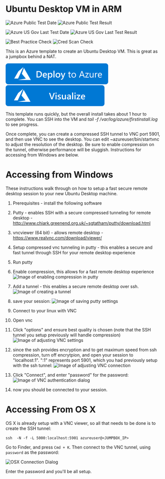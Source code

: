 # Ubuntu Desktop VM in ARM

![Azure Public Test Date](https://azurequickstartsservice.blob.core.windows.net/badges/ubuntu-desktop-gnome/PublicLastTestDate.svg)
![Azure Public Test Result](https://azurequickstartsservice.blob.core.windows.net/badges/ubuntu-desktop-gnome/PublicDeployment.svg)

![Azure US Gov Last Test Date](https://azurequickstartsservice.blob.core.windows.net/badges/ubuntu-desktop-gnome/FairfaxLastTestDate.svg)
![Azure US Gov Last Test Result](https://azurequickstartsservice.blob.core.windows.net/badges/ubuntu-desktop-gnome/FairfaxDeployment.svg)

![Best Practice Check](https://azurequickstartsservice.blob.core.windows.net/badges/ubuntu-desktop-gnome/BestPracticeResult.svg)
![Cred Scan Check](https://azurequickstartsservice.blob.core.windows.net/badges/ubuntu-desktop-gnome/CredScanResult.svg)

This is an Azure template to create an Ubuntu Desktop VM. This is great as a
jumpbox behind a NAT.

[![Deploy To Azure](https://raw.githubusercontent.com/Azure/azure-quickstart-templates/master/1-CONTRIBUTION-GUIDE/images/deploytoazure.svg?sanitize=true)](https://portal.azure.com/#create/Microsoft.Template/uri/https%3A%2F%2Fraw.githubusercontent.com%2FAzure%2Fazure-quickstart-templates%2Fmaster%2Fubuntu-desktop-gnome%2Fazuredeploy.json)
[![Visualize](https://raw.githubusercontent.com/Azure/azure-quickstart-templates/master/1-CONTRIBUTION-GUIDE/images/visualizebutton.svg?sanitize=true)](http://armviz.io/#/?load=https%3A%2F%2Fraw.githubusercontent.com%2FAzure%2Fazure-quickstart-templates%2Fmaster%2Fubuntu-desktop-gnome%2Fazuredeploy.json)

This template runs quickly, but the overall install takes about 1 hour to
complete. You can SSH into the VM and _tail -f /var/log/azure/firstinstall.log_
to see progress.

Once complete, you can create a compressed SSH tunnel to VNC port 5901, and then
use VNC to see the desktop. You can edit ~azureuser/bin/startvnc to adjust the
resolution of the desktop. Be sure to enable compression on the tunnel,
otherwise performance will be sluggish. Instructions for accessing from Windows
are below.

# Accessing from Windows

These instructions walk through on how to setup a fast secure remote desktop
session to your new Ubuntu Desktop machine.

1. Prerequisites - install the following software
1. Putty - enables SSH with a secure compressed tunneling for remote desktop -
   http://www.chiark.greenend.org.uk/~sgtatham/putty/download.html
1. vncviewer (64 bit) - allows remote desktop -
   https://www.realvnc.com/download/viewer/

1. Setup compressed vnc tunneling in putty - this enables a secure and fast
   tunnel through SSH for your remote desktop experience
1. Run putty
1. Enable compression, this allows for a fast remote desktop experience
   ![Image of enabling compression in putty](https://raw.githubusercontent.com/Azure/azure-quickstart-templates/master/ubuntu-desktop-gnome/images/putty-compression.png)
1. Add a tunnel - this enables a secure remote desktop over ssh.
   ![Image of creating a tunnel](https://raw.githubusercontent.com/Azure/azure-quickstart-templates/master/ubuntu-desktop-gnome/images/putty-vnc-tunnel.png)
1. save your session:
   ![Image of saving putty settings](https://raw.githubusercontent.com/Azure/azure-quickstart-templates/master/ubuntu-desktop-gnome/images/putty-vnc-settings.png)

1. Connect to your linux with VNC
1. Open vnc
1. Click "options" and ensure best quality is chosen (note that the SSH tunnel
   you setup previously will handle compression)
   ![Image of adjusting VNC settings](https://raw.githubusercontent.com/Azure/azure-quickstart-templates/master/ubuntu-desktop-gnome/images/vnc-settings.png)
1. since the ssh provides encryption and to get maximum speed from ssh
   compression, turn off encrytpion, and open your session to "localhost:1".
   ":1" represents port 5901, which you had previously setup with the ssh
   tunnel:
   ![Image of adjusting VNC connection](https://raw.githubusercontent.com/Azure/azure-quickstart-templates/master/ubuntu-desktop-gnome/images/vnc-connection.png)
1. Click "Connect", and enter "password" for the password:
   ![Image of VNC authentication dialog](https://raw.githubusercontent.com/Azure/azure-quickstart-templates/master/ubuntu-desktop-gnome/images/vnc-authentication.png)
1. now you should be connected to your session.

# Accessing From OS X

OS X is already setup with a VNC viewer, so all that needs to be done is to
create the SSH tunnel:

```
ssh  -N -f -L 5000:localhost:5901 azureuser@<JUMPBOX_IP>
```

Go to Finder, and press `Cmd + K`. Then connect to the VNC tunnel, using
`password` as the password:

![OSX Connection Dialog](images/osx-connection-dialog.png)

Enter the password and you'll be all setup.
